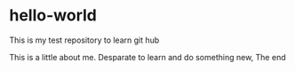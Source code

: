 # hello-world
This is my test repository to learn git hub

This is a little about me.  Desparate to learn and do something new,
The end
